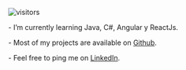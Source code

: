 
![visitors](https://visitor-badge.glitch.me/badge?page_id=harrison-avella.harrison-avella)

- I’m currently learning Java, C#, Angular y ReactJs. 

- Most of my projects are available on [Github](https://github.com/harrison-avella?tab=repositories).

- Feel free to ping me on [LinkedIn](https://www.linkedin.com/in/harrison-avella/).
